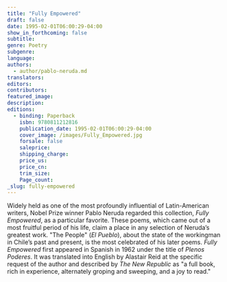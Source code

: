 ```yaml
---
title: "Fully Empowered"
draft: false
date: 1995-02-01T06:00:29-04:00
show_in_forthcoming: false
subtitle:
genre: Poetry
subgenre:
language:
authors:
  - author/pablo-neruda.md
translators:
editors:
contributors:
featured_image:
description:
editions:
  - binding: Paperback
    isbn: 9780811212816
    publication_date: 1995-02-01T06:00:29-04:00
    cover_image: /images/Fully_Empowered.jpg
    forsale: false
    saleprice:
    shipping_charge:
    price_us:
    price_cn:
    trim_size:
    Page_count:
_slug: fully-empowered
---
```


Widely held as one of the most profoundly influential of Latin-American writers, Nobel Prize winner Pablo Neruda regarded this collection, _Fully Empowered_, as a particular favorite. These poems, which came out of a most fruitful period of his life, claim a place in any selection of Neruda’s greatest work. "The People" (_El Pueblo_), about the state of the workingman in Chile’s past and present, is the most celebrated of his later poems. _Fully Empowered_ first appeared in Spanish in 1962 under the title of _Plenos Poderes_. It was translated into English by Alastair Reid at the specific request of the author and described by _The New Republic_ as "a full book, rich in experience, alternately groping and sweeping, and a joy to read."

